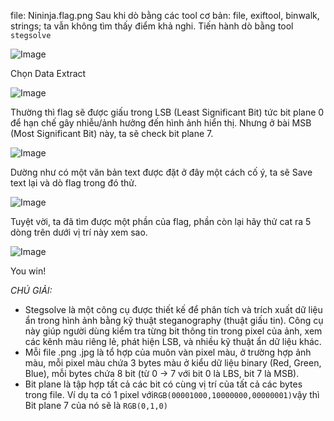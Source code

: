 file: Nininja.flag.png
Sau khi dò bằng các tool cơ bản: file, exiftool, binwalk, strings; ta vẫn không tìm thấy điểm khả nghi.
Tiến hành dò bằng tool `stegsolve` 

![Image](https://github.com/user-attachments/assets/dd24d865-800a-4a00-baa2-c222fd6513e7)

Chọn Data Extract

![Image](https://github.com/user-attachments/assets/e82d6670-30f5-43c2-b110-334358c64285)

Thường thì flag sẽ được giấu trong LSB (Least Significant Bit) tức bit plane 0 để hạn chế gây nhiễu/ảnh hưởng đến hình ảnh hiển thị. Nhưng ở bài MSB (Most Significant Bit) này, ta sẽ check bit plane 7.

![Image](https://github.com/user-attachments/assets/9de60a20-4f4e-4807-ad94-62bb1f40bd72)

Dường như có một văn bản text được đặt ở đây một cách cố ý, ta sẽ Save text lại và dò flag trong đó thử.

![Image](https://github.com/user-attachments/assets/613e4acd-6938-4921-84a3-f27d2dfa87bf)

Tuyệt vời, ta đã tìm được một phần của flag, phần còn lại hãy thử cat ra 5 dòng trên dưới vị trí này xem sao.

![Image](https://github.com/user-attachments/assets/43f8b0b7-9a37-4aa4-bd6d-c8a00574f86d)

You win!

*CHÚ GIẢI:*
- Stegsolve là một công cụ được thiết kế để phân tích và trích xuất dữ liệu ẩn trong hình ảnh bằng kỹ thuật steganography (thuật giấu tin). Công cụ này giúp người dùng kiểm tra từng bit thông tin trong pixel của ảnh, xem các kênh màu riêng lẻ, phát hiện LSB, và nhiều kỹ thuật ẩn dữ liệu khác.
- Mỗi file .png .jpg là tổ hợp của muôn vàn pixel màu, ở trường hợp ảnh màu, mỗi pixel màu chứa 3 bytes màu ở kiểu dữ liệu binary (Red, Green, Blue), mỗi bytes chứa 8 bit (từ 0 -> 7 với bit 0 là LBS, bit 7 là MSB).
- Bit plane là tập hợp tất cả các bit có cùng vị trí của tất cả các bytes trong file. Ví dụ ta có 1 pixel với` RGB(00001000,10000000,00000001) `vậy thì Bit plane 7 của nó sẽ là `RGB(0,1,0)`
